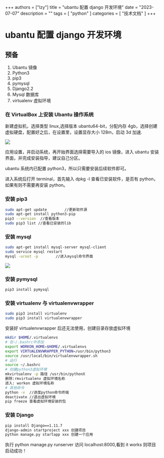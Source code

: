 +++
authors = ["lzy"]
title = "ubantu 配置 django 开发环境"
date = "2023-07-07"
description = ""
tags = [
    "python"
]
categories = [
    "技术文档"
]
+++


# ubantu 配置 django 开发环境

## 预备

1. Ubantu 镜像
2. Python3
3. pip3
4. pymysql
5. Django2.2
6. Mysql 数据库
7. virtualenv 虚拟环境

### 在 VirtualBox 上安装 Ubantu 操作系统

新建虚拟机，选择类型 linux,选择版本 ubantu64-bit，分配内存 4gb，选择创建虚拟硬盘，配置好之后，在设置里，设置显存大小 128m，启动 3d 加速.

![](../static/TdEdbMd9PokmFaxJOnccbx4qnDb.png)

应用设置，并启动系统，再开始界面选择需要导入的 ios 镜像，进入 ubantu 安装界面，并完成安装指导，建议自己分区。

ubantu 系统内已配置 python3，所以只需要安装后续软件即可。

进入系统后打开 terminal，首先输入 dpkg -l 查看已安装软件，是否有 python，如果有则不需要再安装 python。

### 安装 pip3

```bash
sudo apt-get update        //更新软件源
sudo apt-get install python3-pip  
pip3 --version  //查看版本
sudo pip3 list //查看已安装的lib
```

### 安装 mysql

```bash
sudo apt-get install mysql-server mysql-client
sudo service mysql restart
mysql -uroot -p        //进入mysql命令界面
```

![](../static/OKrybmuvsoIQtvxFYU7cvdrGnCd.png)

### 安装 pymysql

```bash
pip3 install pymysql
```

### 安装 virtualenv 与 virtualenvwrapper

```bash
sudo pip3 install virtualenv
sudo pip3 install virtualenvwrapper
```

安装好 virtualenvwrapper 后还无法使用，创建目录存放虚拟环境

```bash
mkdir $HOME/.virtualenvs
# 在~/.bashrc中添加
export WORKON_HOME=$HOME/.virtualenvs
export VIRTUALENVWRAPPER_PYTHON=/usr/bin/python3
source /usr/local/bin/virtualenvwrapper.sh
# 运行
source ~/.bashrc
# 创建python3虚拟环境
mkvirtualenv -p 路径 /usr/bin/pythonX
删除:rmvirtualenv 虚拟环境名称
进入: workon 虚拟环境名称
# 其他命令
python -v  //进度python命令终端
deactivate //退出虚拟环境
pip freeze 查看虚拟环境安装的包
```

### 安装 Django

```bash
pip install Django==1.11.7
django-admin startproject xxx 创建项目
python manage.py startapp xxx 创建一个应用
```

执行 python manage.py runserver 访问 localhost:8000,看到 it works 则项目启动成功！
